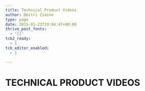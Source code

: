 ```yaml
---
title: Technical Product Videos
author: Dmitri Zimine
type: page
date: 2015-01-21T19:04:47+00:00
thrive_post_fonts:
  - '[]'
tcb2_ready:
  - 1
tcb_editor_enabled:
  - 1

---
```

# TECHNICAL PRODUCT VIDEOS